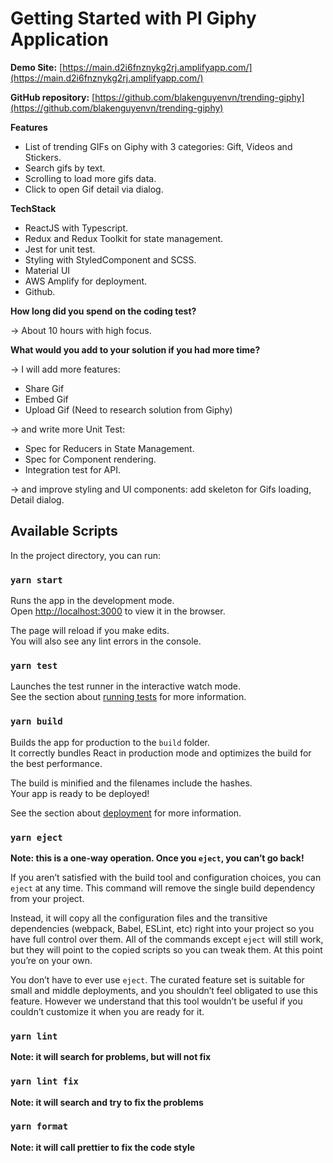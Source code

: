 # Getting Started with PI Giphy Application

**Demo Site:** [https://main.d2i6fnznykg2rj.amplifyapp.com/](https://main.d2i6fnznykg2rj.amplifyapp.com/)

**GitHub repository:** [https://github.com/blakenguyenvn/trending-giphy](https://github.com/blakenguyenvn/trending-giphy)

**Features**

- List of trending GIFs on Giphy with 3 categories: Gift, Videos and Stickers.
- Search gifs by text.
- Scrolling to load more gifs data.
- Click to open Gif detail via dialog.

**TechStack**

- ReactJS with Typescript.
- Redux and Redux Toolkit for state management.
- Jest for unit test.
- Styling with StyledComponent and SCSS.
- Material UI
- AWS Amplify for deployment.
- Github.

**How long did you spend on the coding test?**

→ About 10 hours with high focus.

**What would you add to your solution if you had more time?**

→ I will add more features:

- Share Gif
- Embed Gif
- Upload Gif (Need to research solution from Giphy)

→ and write more Unit Test:

- Spec for Reducers in State Management.
- Spec for Component rendering.
- Integration test for API.

→ and improve styling and UI components: add skeleton for Gifs loading, Detail dialog.

## Available Scripts

In the project directory, you can run:

### `yarn start`

Runs the app in the development mode.\
Open [http://localhost:3000](http://localhost:3000) to view it in the browser.

The page will reload if you make edits.\
You will also see any lint errors in the console.

### `yarn test`

Launches the test runner in the interactive watch mode.\
See the section about [running tests](https://facebook.github.io/create-react-app/docs/running-tests) for more information.

### `yarn build`

Builds the app for production to the `build` folder.\
It correctly bundles React in production mode and optimizes the build for the best performance.

The build is minified and the filenames include the hashes.\
Your app is ready to be deployed!

See the section about [deployment](https://facebook.github.io/create-react-app/docs/deployment) for more information.

### `yarn eject`

**Note: this is a one-way operation. Once you `eject`, you can’t go back!**

If you aren’t satisfied with the build tool and configuration choices, you can `eject` at any time. This command will remove the single build dependency from your project.

Instead, it will copy all the configuration files and the transitive dependencies (webpack, Babel, ESLint, etc) right into your project so you have full control over them. All of the commands except `eject` will still work, but they will point to the copied scripts so you can tweak them. At this point you’re on your own.

You don’t have to ever use `eject`. The curated feature set is suitable for small and middle deployments, and you shouldn’t feel obligated to use this feature. However we understand that this tool wouldn’t be useful if you couldn’t customize it when you are ready for it.

### `yarn lint`

**Note: it will search for problems, but will not fix**

### `yarn lint fix`

**Note: it will search and try to fix the problems**

### `yarn format`

**Note: it will call prettier to fix the code style**

